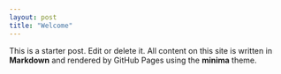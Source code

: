 ```yaml
---
layout: post
title: "Welcome"
---
```


This is a starter post. Edit or delete it. All content on this site is written in **Markdown** and rendered by GitHub Pages using the **minima** theme.
